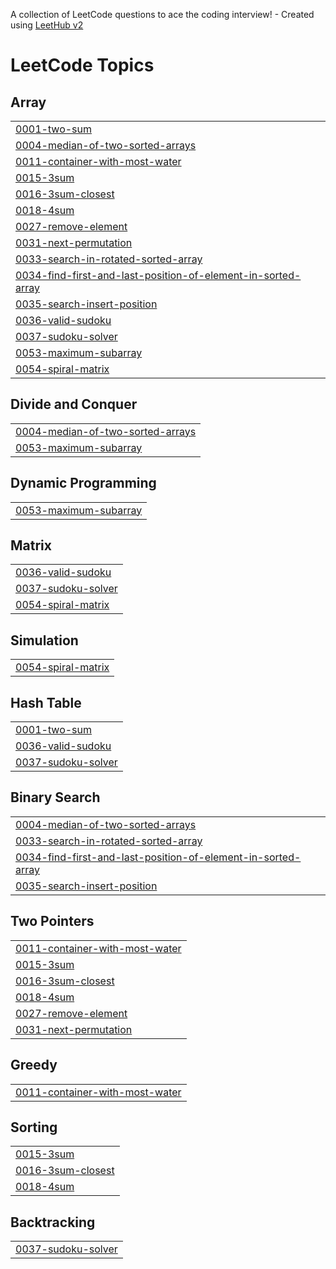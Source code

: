 A collection of LeetCode questions to ace the coding interview! - Created using [LeetHub v2](https://github.com/arunbhardwaj/LeetHub-2.0)
<!---LeetCode Topics Start-->
# LeetCode Topics
## Array
|  |
| ------- |
| [0001-two-sum](https://github.com/Ananya-a4/Leetcode/tree/master/0001-two-sum) |
| [0004-median-of-two-sorted-arrays](https://github.com/Ananya-a4/Leetcode/tree/master/0004-median-of-two-sorted-arrays) |
| [0011-container-with-most-water](https://github.com/Ananya-a4/Leetcode/tree/master/0011-container-with-most-water) |
| [0015-3sum](https://github.com/Ananya-a4/Leetcode/tree/master/0015-3sum) |
| [0016-3sum-closest](https://github.com/Ananya-a4/Leetcode/tree/master/0016-3sum-closest) |
| [0018-4sum](https://github.com/Ananya-a4/Leetcode/tree/master/0018-4sum) |
| [0027-remove-element](https://github.com/Ananya-a4/Leetcode/tree/master/0027-remove-element) |
| [0031-next-permutation](https://github.com/Ananya-a4/Leetcode/tree/master/0031-next-permutation) |
| [0033-search-in-rotated-sorted-array](https://github.com/Ananya-a4/Leetcode/tree/master/0033-search-in-rotated-sorted-array) |
| [0034-find-first-and-last-position-of-element-in-sorted-array](https://github.com/Ananya-a4/Leetcode/tree/master/0034-find-first-and-last-position-of-element-in-sorted-array) |
| [0035-search-insert-position](https://github.com/Ananya-a4/Leetcode/tree/master/0035-search-insert-position) |
| [0036-valid-sudoku](https://github.com/Ananya-a4/Leetcode/tree/master/0036-valid-sudoku) |
| [0037-sudoku-solver](https://github.com/Ananya-a4/Leetcode/tree/master/0037-sudoku-solver) |
| [0053-maximum-subarray](https://github.com/Ananya-a4/Leetcode/tree/master/0053-maximum-subarray) |
| [0054-spiral-matrix](https://github.com/Ananya-a4/Leetcode/tree/master/0054-spiral-matrix) |
## Divide and Conquer
|  |
| ------- |
| [0004-median-of-two-sorted-arrays](https://github.com/Ananya-a4/Leetcode/tree/master/0004-median-of-two-sorted-arrays) |
| [0053-maximum-subarray](https://github.com/Ananya-a4/Leetcode/tree/master/0053-maximum-subarray) |
## Dynamic Programming
|  |
| ------- |
| [0053-maximum-subarray](https://github.com/Ananya-a4/Leetcode/tree/master/0053-maximum-subarray) |
## Matrix
|  |
| ------- |
| [0036-valid-sudoku](https://github.com/Ananya-a4/Leetcode/tree/master/0036-valid-sudoku) |
| [0037-sudoku-solver](https://github.com/Ananya-a4/Leetcode/tree/master/0037-sudoku-solver) |
| [0054-spiral-matrix](https://github.com/Ananya-a4/Leetcode/tree/master/0054-spiral-matrix) |
## Simulation
|  |
| ------- |
| [0054-spiral-matrix](https://github.com/Ananya-a4/Leetcode/tree/master/0054-spiral-matrix) |
## Hash Table
|  |
| ------- |
| [0001-two-sum](https://github.com/Ananya-a4/Leetcode/tree/master/0001-two-sum) |
| [0036-valid-sudoku](https://github.com/Ananya-a4/Leetcode/tree/master/0036-valid-sudoku) |
| [0037-sudoku-solver](https://github.com/Ananya-a4/Leetcode/tree/master/0037-sudoku-solver) |
## Binary Search
|  |
| ------- |
| [0004-median-of-two-sorted-arrays](https://github.com/Ananya-a4/Leetcode/tree/master/0004-median-of-two-sorted-arrays) |
| [0033-search-in-rotated-sorted-array](https://github.com/Ananya-a4/Leetcode/tree/master/0033-search-in-rotated-sorted-array) |
| [0034-find-first-and-last-position-of-element-in-sorted-array](https://github.com/Ananya-a4/Leetcode/tree/master/0034-find-first-and-last-position-of-element-in-sorted-array) |
| [0035-search-insert-position](https://github.com/Ananya-a4/Leetcode/tree/master/0035-search-insert-position) |
## Two Pointers
|  |
| ------- |
| [0011-container-with-most-water](https://github.com/Ananya-a4/Leetcode/tree/master/0011-container-with-most-water) |
| [0015-3sum](https://github.com/Ananya-a4/Leetcode/tree/master/0015-3sum) |
| [0016-3sum-closest](https://github.com/Ananya-a4/Leetcode/tree/master/0016-3sum-closest) |
| [0018-4sum](https://github.com/Ananya-a4/Leetcode/tree/master/0018-4sum) |
| [0027-remove-element](https://github.com/Ananya-a4/Leetcode/tree/master/0027-remove-element) |
| [0031-next-permutation](https://github.com/Ananya-a4/Leetcode/tree/master/0031-next-permutation) |
## Greedy
|  |
| ------- |
| [0011-container-with-most-water](https://github.com/Ananya-a4/Leetcode/tree/master/0011-container-with-most-water) |
## Sorting
|  |
| ------- |
| [0015-3sum](https://github.com/Ananya-a4/Leetcode/tree/master/0015-3sum) |
| [0016-3sum-closest](https://github.com/Ananya-a4/Leetcode/tree/master/0016-3sum-closest) |
| [0018-4sum](https://github.com/Ananya-a4/Leetcode/tree/master/0018-4sum) |
## Backtracking
|  |
| ------- |
| [0037-sudoku-solver](https://github.com/Ananya-a4/Leetcode/tree/master/0037-sudoku-solver) |
<!---LeetCode Topics End-->